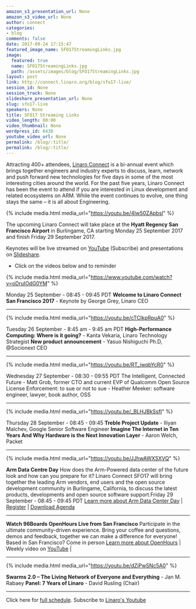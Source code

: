 ```yaml
---
amazon_s3_presentation_url: None
amazon_s3_video_url: None
author: connect
categories:
- blog
comments: false
date: 2017-09-24 17:15:47
featured_image_name: SFO17StreamingLinks.jpg
image:
  featured: true
  name: SFO17StreamingLinks.jpg
  path: /assets/images/blog/SFO17StreamingLinks.jpg
layout: post
link: http://connect.linaro.org/blog/sfo17-live/
session_id: None
session_track: None
slideshare_presentation_url: None
slug: sfo17-live
speakers: None
title: SFO17 Streaming Links
video_length: 00:00
video_thumbnail: None
wordpress_id: 6430
youtube_video_url: None
permalink: /blog/:title/
permalink: /blog/:title/
---
```


Attracting 400+ attendees, [Linaro Connect](/) is a bi-annual event which brings together engineers and industry experts to discuss, learn, network and push forward new technologies for five days in some of the most interesting cities around the world. For the past five years, Linaro Connect has been the event to attend if you are interested in Linux development and related ecosystems on ARM. While the event continues to evolve, one thing stays the same – it is all about Engineering.

{% include media.html media_url="https://youtu.be/4Iw50ZApbsI" %}

The upcoming Linaro Connect will take place at the **Hyatt Regency San Francisco Airport** in Burlingame, CA starting Monday 25 September 2017 and finish Friday 29 September 2017.

Keynotes will be live streamed on [YouTube](http://linaro.co/youtube) (Subscribe) and presentations on [Slideshare](https://www.slideshare.net/linaroorg/).
* Click on the videos below and to reminder


{% include media.html media_url="https://www.youtube.com/watch?v=oDruIOdG0YM" %}


Monday 25 September - 08:45 - 09:45 PDT
**Welcome to Linaro Connect San Francisco 2017** - Keynote by George Grey, Linaro CEO



* * *


{% include media.html media_url="https://youtu.be/cTCIkpRpuA0" %}


Tuesday 26 September - 8:45 am - 9:45 am PDT
**High-Performance Computing: Where is it going?** - Kanta Vekaria, Linaro Technology Strategist
**New product announcement** - Yasuo Nishiguchi Ph.D, @Socionext CEO



* * *


{% include media.html media_url="https://youtu.be/RT_iwqbYcR0" %}


Wednesday 27 September - 08:30 - 09:55 PDT
The Intelligent, Connected Future - Matt Grob, former CTO and current EVP of Qualcomm
Open Source License Enforcement: to sue or not to sue - Heather Meeker: software engineer, lawyer, book author, OSS



* * *



{% include media.html media_url="https://youtu.be/_BLHJBkSsfI" %}


Thursday 28 September - 08:45 - 09:45
**Treble Project Update** - Iliyan Malchev, Google Senior Software Engineer
**Imagine The Internet in Ten Years And Why Hardware is the Next Innovation Layer** - Aaron Welch, Packet



* * *





{% include media.html media_url="https://youtu.be/JJhwAWXSXVQ" %}


**Arm Data Centre Day**
How does the Arm-Powered data center of the future look and how can you prepare for it? Linaro Connect SFO17 will bring together the leading Arm vendors, end users and the open source development community in Burlingame, California, to discuss the latest products, developments and open source software support.Friday 29 September - 08:45 - 09:45 PDT
[Learn more about Arm Data Center Day](/about/) | [Register](http://link.linaro.org/sfo17armdatacenterday) | [Download Agenda](/agendas/)



* * *

**Watch 96Boards OpenHours Live from San Francisco**
Participate in the ultimate community-driven experience. Bring your coffee and questions, demos and feedback, together we can make a difference for everyone! Based in San Francisco? Come in person
[Learn more about OpenHours](https://www.96boards.org/openhours/) | Weekly video on [YouTube](http://linaro.co/96byt) |



* * *


{% include media.html media_url="https://youtu.be/dZjPwSNc5A0" %}


**Swarms 2.0 – The Living Network of Everyone and Everything** - Jan M. Rabaey
**Panel: 7 Years of Linaro** - David Rusling (Chair)



* * *


Click here for [full schedule](https://eu.eventscloud.com/ehome/200171724). Subscribe to [Linaro's Youtube](http://linaro.co/youtube)